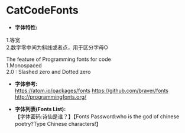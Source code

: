 # CatCodeFonts

* <b>字体特性:</b><br>

1.等宽<br>
2.数字零中间为斜线或者点，用于区分字母O<br>

The feature of Programming fonts for code<br>
1.Monospaced<br>
2.0 : Slashed zero and Dotted zero<br>

* <b>字体参考:</b><br>
https://atom.io/packages/fonts https://github.com/braver/fonts<br>
http://programmingfonts.org/<br>

* <b>字体列表(Fonts List):</b><br>
【字体密码:诗仙是谁？】【Fonts Password:who is the god of chinese poetry?Type Chinese characters!】<br>
